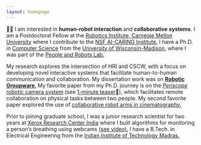 ```yaml
---
layout: homepage
---
```


👋🏼 I am interested in **human-robot interaction** and **collaborative systems**. I am a Postdoctoral Fellow at the [Robotics Institute, Carnegie Mellon University](https://www.ri.cmu.edu/) where I contribute to the [NSF AI-CARING Institute.](https://www.ai-caring.org/) I have a Ph.D. in [Computer Science](https://www.cs.wisc.edu/) from the [University of Wisconsin-Madison,](https://www.wisc.edu/) where I was part of the [People and Robots Lab.](https://peopleandrobots.wisc.edu/)

My research explores the intersection of HRI and CSCW, with a focus on developing novel interactive systems that facilitate human-to-human communication and collaboration. My dissertation work was on [**Robotic Groupware**.](https://www.proquest.com/dissertations-theses/towards-effective-robotic-groupware/docview/2937238328/se-2) My favorite paper from my Ph.D. journey is on the [*Periscope* robotic camera system](https://dl.acm.org/doi/10.1145/3610199) (see [1-minute teaser](https://twitter.com/HRIPioneers/status/1626663545810354176?s=20)🎉), which facilitates remote collaboration on physical tasks between two people. My second favorite paper explored the use of [collaborative robot arms in cinematography.](https://dl.acm.org/doi/10.1145/3544549.3585715)

Prior to joining graduate school, I was a junior research scientist for two years at [Xerox Research Center India](https://www.news.conduent.com/news/Xerox-expands-healthcare-research-at-hospitals-with-remote-sensing) where I built algorithms for monitoring a person’s breathing using webcams [(see video).](https://youtu.be/a7BPu4mUKaY) I have a B.Tech. in Electrical Engineering from the [Indian Institute of Technology Madras.](https://www.iitm.ac.in/)